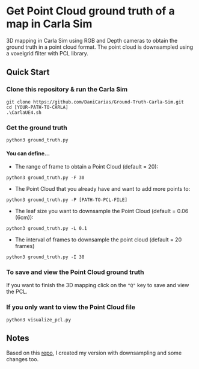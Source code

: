 # Get Point Cloud ground truth of a map in Carla Sim

3D mapping in Carla Sim using RGB and Depth cameras to obtain the ground truth in a point cloud format.
The point cloud is downsampled using a voxelgrid filter with PCL library.


## Quick Start
### Clone this repository & run the Carla Sim
```
git clone https://github.com/DaniCarias/Ground-Truth-Carla-Sim.git
cd [YOUR-PATH-TO-CARLA]
.\CarlaUE4.sh
```

### Get the ground truth
```
python3 ground_truth.py
```
#### You can define...
* The range of frame to obtain a Point Cloud (default = 20):
```
python3 ground_truth.py -F 30
```
* The Point Cloud that you already have and want to add more points to:
```
python3 ground_truth.py -P [PATH-TO-PCL-FILE]
```
* The leaf size you want to downsample the Point Cloud (default = 0.06 (6cm)):
```
python3 ground_truth.py -L 0.1
```
* The interval of frames to downsample the point cloud (default = 20 frames)
```
python3 ground_truth.py -I 30
```
### To save and view the Point Cloud ground truth
If you want to finish the 3D mapping click on the `"Q"` key to save and view the PCL.

### If you only want to view the Point Cloud file
```
python3 visualize_pcl.py
```

## Notes
Based on this [repo](https://github.com/iaoqian/carla_3d-mapping_and_adding_virtual_objects/tree/main), I created my version with downsampling and some changes too.


